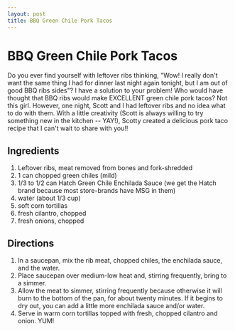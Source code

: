 ```yaml
---
layout: post
title: BBQ Green Chile Pork Tacos
---
```


# BBQ Green Chile Pork Tacos
Do you ever find yourself with leftover ribs thinking, "Wow! I really don't want the same thing I had for dinner last night again tonight, but I am out of good BBQ ribs sides"? I have a solution to your problem! Who would have 
thought that BBQ ribs would make EXCELLENT green chile pork tacos? Not this girl. However, one night, Scott and I had leftover ribs and no idea what to do with them. With a little creativity (Scott is always willing to try 
something new in the kitchen -- YAY!), Scotty created a delicious pork taco recipe that I can't wait to share with you!!

## Ingredients 
1. Leftover ribs, meat removed from bones and fork-shredded
1. 1 can chopped green chiles (mild)
1. 1/3 to 1/2 can Hatch Green Chile Enchilada Sauce (we get the Hatch brand because most store-brands have MSG in them)
1. water (about 1/3 cup)
1. soft corn tortillas
1. fresh cilantro, chopped
1. fresh onions, chopped

## Directions
1. In a saucepan, mix the rib meat, chopped chiles, the enchilada sauce, and the water. 
1. Place saucepan over medium-low heat and, stirring frequently, bring to a simmer. 
1. Allow the meat to simmer, stirring frequently because otherwise it will burn to the bottom of the pan, for about twenty minutes. If it begins to dry out, you can add a little more enchilada sauce and/or water. 
1. Serve in warm corn tortillas topped with fresh, chopped cilantro and onion. YUM!